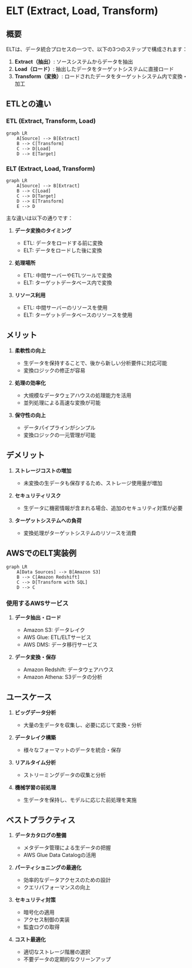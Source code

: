 # ELT (Extract, Load, Transform)

## 概要

ELTは、データ統合プロセスの一つで、以下の3つのステップで構成されます：

1. **Extract（抽出）**: ソースシステムからデータを抽出
2. **Load（ロード）**: 抽出したデータをターゲットシステムに直接ロード
3. **Transform（変換）**: ロードされたデータをターゲットシステム内で変換・加工

## ETLとの違い

### ETL (Extract, Transform, Load)
```mermaid
graph LR
    A[Source] --> B[Extract]
    B --> C[Transform]
    C --> D[Load]
    D --> E[Target]
```

### ELT (Extract, Load, Transform)
```mermaid
graph LR
    A[Source] --> B[Extract]
    B --> C[Load]
    C --> D[Target]
    D --> E[Transform]
    E --> D
```

主な違いは以下の通りです：

1. **データ変換のタイミング**
   - ETL: データをロードする前に変換
   - ELT: データをロードした後に変換

2. **処理場所**
   - ETL: 中間サーバーやETLツールで変換
   - ELT: ターゲットデータベース内で変換

3. **リソース利用**
   - ETL: 中間サーバーのリソースを使用
   - ELT: ターゲットデータベースのリソースを使用

## メリット

1. **柔軟性の向上**
   - 生データを保持することで、後から新しい分析要件に対応可能
   - 変換ロジックの修正が容易

2. **処理の効率化**
   - 大規模なデータウェアハウスの処理能力を活用
   - 並列処理による高速な変換が可能

3. **保守性の向上**
   - データパイプラインがシンプル
   - 変換ロジックの一元管理が可能

## デメリット

1. **ストレージコストの増加**
   - 未変換の生データも保存するため、ストレージ使用量が増加

2. **セキュリティリスク**
   - 生データに機密情報が含まれる場合、追加のセキュリティ対策が必要

3. **ターゲットシステムへの負荷**
   - 変換処理がターゲットシステムのリソースを消費

## AWSでのELT実装例

```mermaid
graph LR
    A[Data Sources] --> B[Amazon S3]
    B --> C[Amazon Redshift]
    C --> D[Transform with SQL]
    D --> C
```

### 使用するAWSサービス

1. **データ抽出・ロード**
   - Amazon S3: データレイク
   - AWS Glue: ETL/ELTサービス
   - AWS DMS: データ移行サービス

2. **データ変換・保存**
   - Amazon Redshift: データウェアハウス
   - Amazon Athena: S3データの分析

## ユースケース

1. **ビッグデータ分析**
   - 大量の生データを収集し、必要に応じて変換・分析

2. **データレイク構築**
   - 様々なフォーマットのデータを統合・保存

3. **リアルタイム分析**
   - ストリーミングデータの収集と分析

4. **機械学習の前処理**
   - 生データを保持し、モデルに応じた前処理を実施

## ベストプラクティス

1. **データカタログの整備**
   - メタデータ管理による生データの把握
   - AWS Glue Data Catalogの活用

2. **パーティショニングの最適化**
   - 効率的なデータアクセスのための設計
   - クエリパフォーマンスの向上

3. **セキュリティ対策**
   - 暗号化の適用
   - アクセス制御の実装
   - 監査ログの取得

4. **コスト最適化**
   - 適切なストレージ階層の選択
   - 不要データの定期的なクリーンアップ
